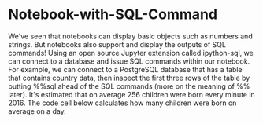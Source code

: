 # Notebook-with-SQL-Command
We've seen that notebooks can display basic objects such as numbers and strings. But notebooks also support and display the outputs of SQL commands! Using an open source Jupyter extension called ipython-sql, we can connect to a database and issue SQL commands within our notebook. For example, we can connect to a PostgreSQL database that has a table that contains country data, then inspect the first three rows of the table by putting %%sql ahead of the SQL commands (more on the meaning of %% later).  It's estimated that on average 256 children were born every minute in 2016. The code cell below calculates how many children were born on average on a day.
